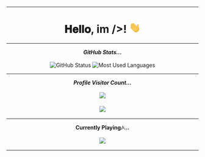 <hr>
<h1 align="center">𝐇𝐞𝐥𝐥𝐨, im <zyph<img src="https://github.com/TheDudeThatCode/TheDudeThatCode/blob/master/Assets/Earth.gif" width="24px">/>! <img src="https://raw.githubusercontent.com/ABSphreak/ABSphreak/master/gifs/Hi.gif" width="30px">
<br>
</h1>

<hr>
<p align="center">
<i><b>GitHub Stats...</b></i><br><br>
<img src="https://github-readme-stats.vercel.app/api?username=zyphcore&count_private=true&show_icons=true&theme=radical" alt="GitHub Status"/>
<img src = "https://github-readme-stats.vercel.app/api/top-langs/?username=zyphcore&show_icons=true&layout=compact&theme=radical" alt="Most Used Languages">
</p>
<hr>

<p align="center"> 
  <i><b>Profile Visitor Count...</b></i><br><br>
  <img src="https://raw.githubusercontent.com/saadeghi/saadeghi/master/dino.gif" /><br><br>
  <img src="https://profile-counter.glitch.me/zyphcore/count.svg" />
</p>

<hr>

<p align="center"> 
  <b>Currently Playing🎶...</b><br><br>
  <img src="almost" href="https://open.spotify.com/user/lchrwg7md5s48uzqfyrfkzwap"/>
</p>
<hr>
<!-- can't stop myself from editing🤷... -->
